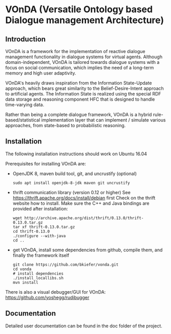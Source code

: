 # VOnDA (Versatile Ontology based Dialogue management Architecture)

## Introduction

VOnDA is a framework for the implementation of reactive dialogue management
functionality in dialogue systems for virtual agents. Although
domain-independent, VOnDA is tailored towards dialogue systems with a focus on
social communication, which implies the need of a long-term memory and high
user adaptivity.

VOnDA's heavily draws inspiration from the Information State-Update approach,
which bears great similarity to the Belief-Desire-Intent approach to artificial
agents. The Information State is realized using the special RDF data storage
and reasoning component HFC that is designed to handle time-varying data.

Rather than being a complete dialogue framework, VOnDA is a hybrid
rule-based/statistical implementation layer that can implement / simulate
various approaches, from state-based to probabilistic reasoning.

## Installation

The following installation instructions should work on Ubuntu 16.04

Prerequisites for installing VOnDA are:
- OpenJDK 8, maven build tool, git, and uncrustify (optional)
  ```
  sudo apt install openjdk-8-jdk maven git uncrustify
  ```

- thrift communication library (version 0.12 or higher)
  See https://thrift.apache.org/docs/install/debian first
  Check on the thrift website how to install. Make sure the C++ and Java
  bindings are provided after installation:

  ```
  wget http://archive.apache.org/dist/thrift/0.13.0/thrift-0.13.0.tar.gz
  tar xf thrift-0.13.0.tar.gz
  cd thrift-0.13.0
  ./configure --with-java
  cd ..
  ```

- get VOnDA, install some dependencies from github, compile them, and finally
  the framework itself
  ```
  git clone https://github.com/bkiefer/vonda.git
  cd vonda
  # install dependencies
  ./install_locallibs.sh
  mvn install
  ```


There is also a visual debugger/GUI for VOnDA: https://github.com/yoshegg/rudibugger

## Documentation

Detailed user documentation can be found in the doc folder of the project.
